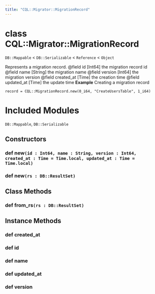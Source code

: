 ```yaml
---
title: "CQL::Migrator::MigrationRecord"
---
```


# class CQL::Migrator::MigrationRecord

`DB::Mappable` < `DB::Serializable` < `Reference` < `Object`

Represents a migration record.
@field id [Int64] the migration record id
@field name [String] the migration name
@field version [Int64] the migration version
@field created_at [Time] the creation time
@field updated_at [Time] the update time
**Example** Creating a migration record

```crystal
record = CQL::MigrationRecord.new(0_i64, "CreateUsersTable", 1_i64)
```

# Included Modules

`DB::Mappable`, `DB::Serializable`

## Constructors

### def new`(id : Int64, name : String, version : Int64, created_at : Time = Time.local, updated_at : Time = Time.local)`

### def new`(rs : DB::ResultSet)`

## Class Methods

### def from_rs`(rs : DB::ResultSet)`

## Instance Methods

### def created_at

### def id

### def name

### def updated_at

### def version
